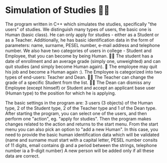 # Simulation of Studies 👨‍🏫
The program written in C++ which simulates the studies, specifically "the users" of studies.
We distinguish many types of users, the basic one is Human (basic class). He can only apply for studies - either as a Student or as a Teacher. 
Additionally, he has basic identification data in the form of parameters: name, surname, PESEL number, e-mail address and telephone number.
We also have two categories of users in college - Student and Employee, that you can become by being Human.
  👩‍🎓 The student has a date of enrollment and an average grade (simply one, unweighted) and can quit studies (and simply become Human again).
  👷 The employee may quit his job and become a Human again :).
The Employee is categorized into two types of end-users: Teacher and Dean.
  👩‍🏫 The Teacher can change the grade of a specific Student from the list.
  👨‍💼 The Dean can dismiss any Employee (except himself) or Student and accept an applicant base user (Human type) to the position for which he is applying.


The basic settings in the program are: 3 users (3 objects) of the Human type, 2 of the Student type, 2 of the Teacher type and 1 of the Dean type.
After starting the program, you can select one of the users, and then perform one "action", eg. "apply for studies".
Then the program makes changes related to the action and returns to the start menu. 
From the start menu you can also pick an option to "add a new Human". In this case, you need to provide the basic human identification data which will be validated 
(name and surname must start with a capital letter, PESEL number consits of 11 digits, email contains @ and a period between the strings, telephone number ia a 9-digit number)
A new person will be added only if all these data are correct.
 


